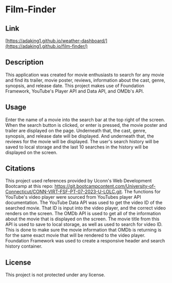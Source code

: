 # Film-Finder

## Link

[https://adaking1.github.io/weather-dashboard/](https://adaking1.github.io/film-finder/)

## Description

This application was created for movie enthusiasts to search for any movie and find its trailer, movie poster, reviews, information about the cast, genre, synopsis, and release date. This project makes use of Foundation Framework, YouTube's Player API and Data API, and OMDb's API.


## Usage

Enter the name of a movie into the search bar at the top right of the screen. When the search button is clicked, or enter is pressed, the movie poster and trailer are displayed on the page. Underneath that, the cast, genre, synopsis, and release date will be displayed. And underneath that, the reviews for the movie will be displayed. The user's search history will be saved to local storage and the last 10 searches in the history will be displayed on the screen.

## Citations

This project used references provided by Uconn's Web Development Bootcamp at this repo: https://git.bootcampcontent.com/University-of-Connecticut/CONN-VIRT-FSF-PT-07-2023-U-LOLC.git.
The functions for YouTube's video player were sourced from YouTubes player API documentation.
The YouTube Data API was used to get the video ID of the searched movie. That ID is input into the video player, and the correct video renders on the screen.
The OMDb API is used to get all of the information about the movie that is displayed on the screen. The movie title from this API is used to save to local storage, as well as used to search for video ID. This is done to make sure the movie information that OMDb is returning is for the same exact movie that will be rendered to the video player.
Foundation Framework was used to create a responsive header and search history container.

## License

This project is not protected under any license.
